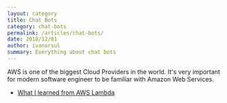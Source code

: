 ```yaml
---
layout: category
title: Chat Bots
category: chat-bots
permalink: /articles/chat-bots/
date: 2018/12/01
author: ivanursul
summary: Everything about chat bots
---
```


AWS is one of the biggest Cloud Providers in the world. It's very important for modern software engineer to be familiar with Amazon Web Services.

* [What I learned from AWS Lambda](https://ivanursul.com/what-i-learned-from-aws-lambda)